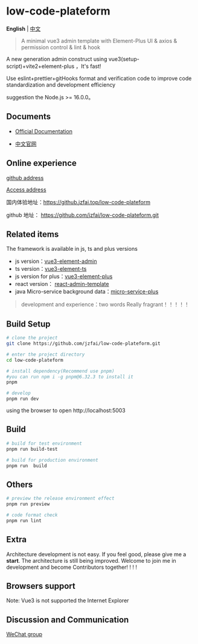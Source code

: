 # low-code-plateform

**English** | [中文](./README-zh_CN.md)

> A minimal vue3 admin template with Element-Plus UI & axios & permission control & lint & hook

A new  generation admin  construct   using  vue3(setup-script)+vite2+element-plus ，It's fast!

Use eslint+prettier+gitHooks format and verification code to improve code standardization and development efficiency

suggestion the Node.js >= 16.0.0。

## Documents

- [Official Documentation](https://github.jzfai.top/vue3-admin-doc/)

- [中文官网](https://github.jzfai.top/vue3-admin-doc/zh/)


## Online experience

[github address](https://github.com/jzfai/low-code-plateform.git)

[Access address](https://github.jzfai.top/low-code-plateform)

国内体验地址：https://github.jzfai.top/low-code-plateform

github 地址：  https://github.com/jzfai/low-code-plateform.git


## Related items

The framework is available in js, ts and plus versions
- js version：[vue3-element-admin](https://github.com/jzfai/vue3-admin-template.git)
- ts version：[vue3-element-ts](https://github.com/jzfai/low-code-plateform.git)
- js version for plus：[vue3-element-plus](https://github.com/jzfai/vue3-admin-plus.git)
- react version： [react-admin-template](https://github.com/jzfai/react-admin-template.git)
- java Micro-service background data：[micro-service-plus](https://github.com/jzfai/micro-service-plus)
> development and  experience：two words  Really fragrant！！！！！



## Build Setup

```bash
# clone the project
git clone https://github.com/jzfai/low-code-plateform.git

# enter the project directory
cd low-code-plateform

# install dependency(Recommend use pnpm)
#you can run npm i -g pnpm@6.32.3 to install it  
pnpm

# develop
pnpm run dev
```

using the browser to open http://localhost:5003

## Build

```bash
# build for test environment
pnpm run build-test

# build for production environment
pnpm run  build
```

## Others

```bash
# preview the release environment effect
pnpm run preview

# code format check
pnpm run lint

```

## Extra

Architecture development is not easy. If you feel good, please give me a **start**. The architecture is still being improved. Welcome to join me in development and become Contributors together! ! ! !


## Browsers support

Note: Vue3 is not supported the Internet Explorer


## Discussion and Communication
[WeChat group](https://github.jzfai.top/file/images/wx-groud.png)


